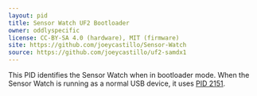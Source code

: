 ```yaml
---
layout: pid
title: Sensor Watch UF2 Bootloader
owner: oddlyspecific
license: CC-BY-SA 4.0 (hardware), MIT (firmware)
site: https://github.com/joeycastillo/Sensor-Watch
source: https://github.com/joeycastillo/uf2-samdx1
---
```

This PID identifies the Sensor Watch when in bootloader mode. When the Sensor Watch is running as a normal USB device, it uses [PID 2151](https://pid.codes/1209/2151/).
